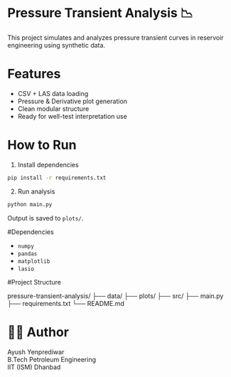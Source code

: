 
# Pressure Transient Analysis 📉

This project simulates and analyzes pressure transient curves in reservoir engineering using synthetic data.

# Features

- CSV + LAS data loading
- Pressure & Derivative plot generation
- Clean modular structure
- Ready for well-test interpretation use

# How to Run

1. Install dependencies
```bash
pip install -r requirements.txt
```

2. Run analysis
```bash
python main.py
```

Output is saved to `plots/`.

#Dependencies

- `numpy`
- `pandas`
- `matplotlib`
- `lasio`

#Project Structure

pressure-transient-analysis/
├── data/
├── plots/
├── src/
├── main.py
├── requirements.txt
└── README.md


# 🧑‍💻 Author

Ayush Yenprediwar  
B.Tech Petroleum Engineering  
IIT (ISM) Dhanbad

